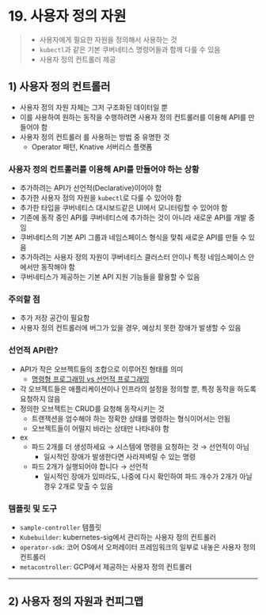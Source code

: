 # 19. 사용자 정의 자원 
> - 사용자에게 필요한 자원을 정의해서 사용하는 것 
> - `kubectl`과 같은 기본 쿠버네티스 명령어들과 함께 다룰 수 있음 
> - 사용자 정의 컨트롤러 제공 


## 1) 사용자 정의 컨트롤러
- 사용자 정의 자원 자체는 그저 구조화된 데이터일 뿐 
- 이를 사용하여 원하는 동작을 수행하려면 사용자 정의 컨트롤러를 이용해 API를 만들어야 함 
- 사용자 정의 컨트롤러 를 사용하는 방법 중 유명한 것 
  - Operator 패턴, Knative 서버리스 플랫폼 

### 사용자 정의 컨트롤러를 이용해 API를 만들어야 하는 상황 
- 추가하려는 API가 선언적(Declarative)이어야 함 
- 추가한 사용자 정의 자원을 `kubectl`로 다룰 수 있어야 함 
- 추가한 타입을 쿠버네티스 대시보드같은 UI에서 모니터링할 수 있어야 함
- 기존에 동작 중인 API를 쿠버네티스에 추가하는 것이 아니라 새로운 API를 개발 중임 
- 쿠버네티스의 기본 API 그룹과 네임스페이스 형식을 맞춰 새로운 API를 만들 수 있음 
- 추가하려는 사용자 정의 자원이 쿠버네티스 클러스터 안이나 특정 네임스페이스 안에서만 동작해야 함 
- 쿠버네티스가 제공하는 기본 API 지원 기능들을 활용할 수 있음 


### 주의할 점 
- 추가 저장 공간이 필요함 
- 사용자 정의 컨트롤러에 버그가 있을 경우, 예상치 못한 장애가 발생할 수 있음 


### 선언적 API란?
- API가 작은 오브젝트들의 조합으로 이루어진 형태를 의미 
  - [명령형 프로그래밍 vs 선언적 프로그래밍](https://velog.io/@hyun_sang/%EB%AA%85%EB%A0%B9%ED%98%95-%ED%94%84%EB%A1%9C%EA%B7%B8%EB%9E%98%EB%B0%8D%EA%B3%BC-%EC%84%A0%EC%96%B8%EC%A0%81-%ED%94%84%EB%A1%9C%EA%B7%B8%EB%9E%98%EB%B0%8D-%EB%B9%84%EA%B5%90)
- 각 오브젝트들은 애플리케이션이나 인프라의 설정을 정의할 뿐, 특정 동작을 하도록 요청하지 않음 
- 정의한 오브젝트는 CRUD를 요청해 동작시키는 것
  - 트랜잭션을 엄수해야 하는 정확한 상태를 명령하는 형식이어서는 안됨 
  - 오브젝트들이 어떨지 바라는 상태만 나타내야 함
- ex
  - 파드 2개를 더 생성하세요 → 시스템에 명령을 요청하는 것 → 선언적이 아님 
    - 일시적인 장애가 발생한다면 사라져벼릴 수 있는 명령 
  - 파드 2개가 실행되어야 합니다 → 선언적 
    - 일시적인 장애가 있떠라도, 나중에 다시 확인하여 파드 개수가 2개가 아닐 경우 2개로 맞출 수 있음 


### 템플릿 및 도구 
- `sample-controller` 템플릿
- `Kubebuilder`: kubernetes-sig에서 관리하는 사용자 정의 컨트롤러 
- `operator-sdk`: 코어 OS에서 오퍼레이터 프레임워크의 일부로 내놓은 사용자 정의 컨트롤러 
- `metacontroller`: GCP에서 제공하는 사용자 정의 컨트롤러 

---

## 2) 사용자 정의 자원과 컨피그맵 
